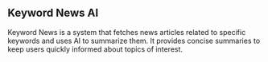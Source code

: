 ## Keyword News AI
 Keyword News is a system that fetches news articles related to specific keywords and uses AI to summarize  them. It provides concise summaries to keep users quickly informed about topics of interest.

